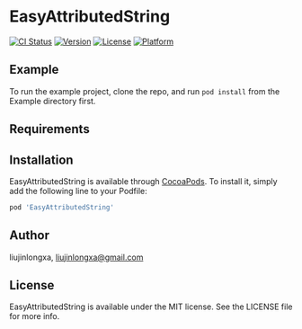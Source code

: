 # EasyAttributedString

[![CI Status](https://img.shields.io/travis/liujinlongxa/EasyAttributedString.svg?style=flat)](https://travis-ci.org/liujinlongxa/EasyAttributedString)
[![Version](https://img.shields.io/cocoapods/v/EasyAttributedString.svg?style=flat)](https://cocoapods.org/pods/EasyAttributedString)
[![License](https://img.shields.io/cocoapods/l/EasyAttributedString.svg?style=flat)](https://cocoapods.org/pods/EasyAttributedString)
[![Platform](https://img.shields.io/cocoapods/p/EasyAttributedString.svg?style=flat)](https://cocoapods.org/pods/EasyAttributedString)

## Example

To run the example project, clone the repo, and run `pod install` from the Example directory first.

## Requirements

## Installation

EasyAttributedString is available through [CocoaPods](https://cocoapods.org). To install
it, simply add the following line to your Podfile:

```ruby
pod 'EasyAttributedString'
```

## Author

liujinlongxa, liujinlongxa@gmail.com

## License

EasyAttributedString is available under the MIT license. See the LICENSE file for more info.
